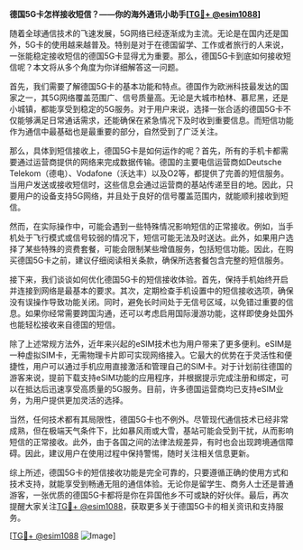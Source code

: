 **德国5G卡怎样接收短信？——你的海外通讯小助手[[TG💪+ @esim1088](https://t.me/s/esim1088)]**

随着全球通信技术的飞速发展，5G网络已经逐渐成为主流。无论是在国内还是国外，5G卡的使用越来越普及。特别是对于在德国留学、工作或者旅行的人来说，一张能稳定接收短信的德国5G卡显得尤为重要。那么，德国5G卡到底如何接收短信呢？本文将从多个角度为你详细解答这一问题。

首先，我们需要了解德国5G卡的基本功能和特点。德国作为欧洲科技最发达的国家之一，其5G网络覆盖范围广、信号质量高。无论是大城市柏林、慕尼黑，还是小城镇，都能享受到稳定的5G服务。对于用户来说，选择一张合适的德国5G卡不仅能够满足日常通话需求，还能确保在紧急情况下及时收到重要信息。而短信功能作为通信中最基础也是最重要的部分，自然受到了广泛关注。

那么，具体到短信接收上，德国5G卡是如何运作的呢？首先，所有的手机卡都需要通过运营商提供的网络来完成数据传输。德国的主要电信运营商如Deutsche Telekom（德电）、Vodafone（沃达丰）以及O2等，都提供了完善的短信服务。当用户发送或接收短信时，这些信息会通过运营商的基站传递至目的地。因此，只要用户的设备支持5G网络，并且处于良好的信号覆盖范围内，就能顺利接收到短信。

然而，在实际操作中，可能会遇到一些特殊情况影响短信的正常接收。例如，当手机处于飞行模式或信号较弱的情况下，短信可能无法及时送达。此外，如果用户选择了某些特殊的资费套餐，可能会限制某些增值服务，包括短信功能。因此，在购买德国5G卡之前，建议仔细阅读相关条款，确保所选套餐包含完整的短信服务。

接下来，我们谈谈如何优化德国5G卡的短信接收体验。首先，保持手机始终开启并连接到网络是最基本的要求。其次，定期检查手机设置中的短信接收选项，确保没有误操作导致功能关闭。同时，避免长时间处于无信号区域，以免错过重要的信息。如果你经常需要跨国沟通，还可以考虑启用国际漫游功能，这样即使身处国外也能轻松接收来自德国的短信。

除了上述常规方法外，近年来兴起的eSIM技术也为用户带来了更多便利。eSIM是一种虚拟SIM卡，无需物理卡片即可实现网络接入。它最大的优势在于灵活性和便捷性，用户可以通过手机应用直接激活和管理自己的SIM卡。对于计划前往德国的游客来说，提前下载支持eSIM功能的应用程序，并根据提示完成注册和绑定，可以在抵达后迅速享受高质量的5G服务。目前，许多德国运营商均已支持eSIM业务，为用户提供更加灵活的选择。

当然，任何技术都有其局限性，德国5G卡也不例外。尽管现代通信技术已经非常成熟，但在极端天气条件下，比如暴风雨或大雪，基站可能会受到干扰，从而影响短信的正常接收。此外，由于各国之间的法律法规差异，有时也会出现跨境通信障碍。因此，建议用户在使用过程中保持警惕，随时关注相关信息更新。

综上所述，德国5G卡的短信接收功能是完全可靠的，只要遵循正确的使用方式和技术支持，就能享受到畅通无阻的通信体验。无论你是留学生、商务人士还是普通游客，一张优质的德国5G卡都将是你在异国他乡不可或缺的好伙伴。最后，再次提醒大家关注[TG💪+ @esim1088](https://t.me/s/esim1088)，获取更多关于德国5G卡的相关资讯和支持服务。

[[TG💪+ @esim1088](https://t.me/s/esim1088) ![Image](https://i.postimg.cc/4NQfJmqS/Snipaste-2025-05-13-00-14-12.png)]